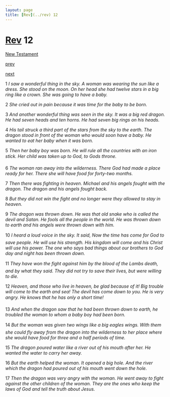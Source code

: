 ```yaml
---
layout: page
title: [Rev](../rev) 12
---
```


# [Rev](../rev) 12

[New Testament](/new-testament)


[prev](rev-11.html)


[next](rev-13.html)

1 _I saw a wonderful thing in the sky. A woman was wearing the sun like a dress. She stood on the moon. On her head she had twelve stars in a big ring like a crown. She was going to have a baby._

2 _She cried out in pain because it was time for the baby to be born._

3 _And another wonderful thing was seen in the sky. It was a big red dragon. He had seven heads and ten horns. He had seven big rings on his heads._

4 _His tail struck a third part of the stars from the sky to the earth. The dragon stood in front of the woman who would soon have a baby. He wanted to eat her baby when it was born._

5 _Then her baby boy was born. He will rule all the countries with an iron stick. Her child was taken up to God, to Gods throne._

6 _The woman ran away into the wilderness. There God had made a place ready for her.  There she will have food for forty-two months._

7 _Then there was fighting in heaven. Michael and his angels fought with the dragon. The dragon and his angels fought back._

8 _But they did not win the fight and no longer were they allowed to stay in heaven._

9 _The dragon was thrown down. He was that old snake who is called the devil and Satan.  He fools all the people in the world. He was thrown down to earth and his angels were thrown down with him._

10 _I heard a loud voice in the sky. It said, Now the time has come for God to save people.  He will use his strength. His kingdom will come and his Christ will use his power. The one who says bad things about our brothers to God day and night has been thrown down._

11 _They have won the fight against him by the blood of the Lambs death, and by what they said. They did not try to save their lives, but were willing to die._

12 _Heaven, and those who live in heaven, be glad because of it! Big trouble will come to the earth and sea! The devil has come down to you. He is very angry. He knows that he has only a short time!_

13 _And when the dragon saw that he had been thrown down to earth, he troubled the woman to whom a baby boy had been born._

14 _But the woman was given two wings like a big eagles wings. With them she could fly away from the dragon into the wilderness to her place where she would have food for three and a half periods of time._

15 _The dragon poured water like a river out of his mouth after her. He wanted the water to carry her away._

16 _But the earth helped the woman. It opened a big hole. And the river which the dragon had poured out of his mouth went down the hole._

17 _Then the dragon was very angry with the woman. He went away to fight against the other children of the woman. They are the ones who keep the laws of God and tell the truth about Jesus._

